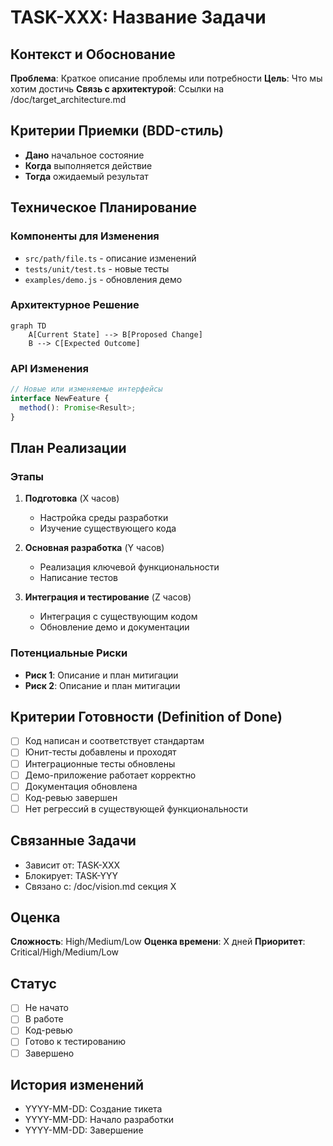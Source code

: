 # TASK-XXX: Название Задачи

## Контекст и Обоснование
**Проблема**: Краткое описание проблемы или потребности
**Цель**: Что мы хотим достичь
**Связь с архитектурой**: Ссылки на /doc/target_architecture.md

## Критерии Приемки (BDD-стиль)
- **Дано** начальное состояние
- **Когда** выполняется действие
- **Тогда** ожидаемый результат

## Техническое Планирование

### Компоненты для Изменения
- `src/path/file.ts` - описание изменений
- `tests/unit/test.ts` - новые тесты
- `examples/demo.js` - обновления демо

### Архитектурное Решение
```mermaid
graph TD
    A[Current State] --> B[Proposed Change]
    B --> C[Expected Outcome]
```

### API Изменения
```typescript
// Новые или изменяемые интерфейсы
interface NewFeature {
  method(): Promise<Result>;
}
```

## План Реализации

### Этапы
1. **Подготовка** (X часов)
   - Настройка среды разработки
   - Изучение существующего кода

2. **Основная разработка** (Y часов)
   - Реализация ключевой функциональности
   - Написание тестов

3. **Интеграция и тестирование** (Z часов)
   - Интеграция с существующим кодом
   - Обновление демо и документации

### Потенциальные Риски
- **Риск 1**: Описание и план митигации
- **Риск 2**: Описание и план митигации

## Критерии Готовности (Definition of Done)
- [ ] Код написан и соответствует стандартам
- [ ] Юнит-тесты добавлены и проходят
- [ ] Интеграционные тесты обновлены
- [ ] Демо-приложение работает корректно
- [ ] Документация обновлена
- [ ] Код-ревью завершен
- [ ] Нет регрессий в существующей функциональности

## Связанные Задачи
- Зависит от: TASK-XXX
- Блокирует: TASK-YYY
- Связано с: /doc/vision.md секция X

## Оценка
**Сложность**: High/Medium/Low
**Оценка времени**: X дней
**Приоритет**: Critical/High/Medium/Low

## Статус
- [ ] Не начато
- [ ] В работе
- [ ] Код-ревью
- [ ] Готово к тестированию
- [ ] Завершено

## История изменений
- YYYY-MM-DD: Создание тикета
- YYYY-MM-DD: Начало разработки
- YYYY-MM-DD: Завершение